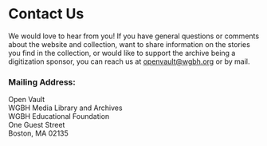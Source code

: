 # Contact Us

We would love to hear from you! If you have general questions or comments about the website and collection, want to share information on the stories you find in the collection, or would like to support the archive being a digitization sponsor, you can reach us at [openvault@wgbh.org](openvault@wgbh.org) or by mail.

### Mailing Address:
Open Vault</br>
WGBH Media Library and Archives</br>
WGBH Educational Foundation</br>
One Guest Street</br>
Boston, MA 02135
